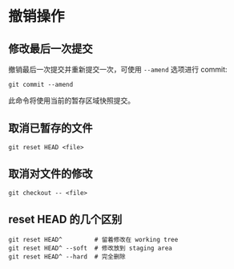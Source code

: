 撤销操作
=======

## 修改最后一次提交

撤销最后一次提交并重新提交一次，可使用 `--amend` 选项进行 commit:

    git commit --amend

此命令将使用当前的暂存区域快照提交。

## 取消已暂存的文件

    git reset HEAD <file>

## 取消对文件的修改

    git checkout -- <file>

## reset HEAD 的几个区别

    git reset HEAD^         # 留着修改在 working tree
    git reset HEAD^ --soft  # 修改放到 staging area
    git reset HEAD^ --hard  # 完全删除

